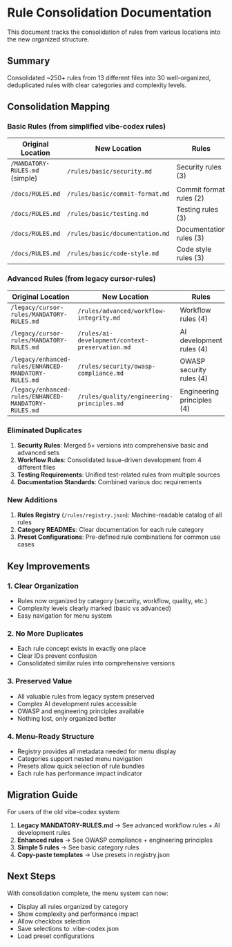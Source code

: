 # Rule Consolidation Documentation

This document tracks the consolidation of rules from various locations into the new organized structure.

## Summary

Consolidated ~250+ rules from 13 different files into 30 well-organized, deduplicated rules with clear categories and complexity levels.

## Consolidation Mapping

### Basic Rules (from simplified vibe-codex rules)

| Original Location | New Location | Rules |
|------------------|--------------|-------|
| `/MANDATORY-RULES.md` (simple) | `/rules/basic/security.md` | Security rules (3) |
| `/docs/RULES.md` | `/rules/basic/commit-format.md` | Commit format rules (2) |
| `/docs/RULES.md` | `/rules/basic/testing.md` | Testing rules (3) |
| `/docs/RULES.md` | `/rules/basic/documentation.md` | Documentation rules (3) |
| `/docs/RULES.md` | `/rules/basic/code-style.md` | Code style rules (3) |

### Advanced Rules (from legacy cursor-rules)

| Original Location | New Location | Rules |
|------------------|--------------|-------|
| `/legacy/cursor-rules/MANDATORY-RULES.md` | `/rules/advanced/workflow-integrity.md` | Workflow rules (4) |
| `/legacy/cursor-rules/MANDATORY-RULES.md` | `/rules/ai-development/context-preservation.md` | AI development rules (4) |
| `/legacy/enhanced-rules/ENHANCED-MANDATORY-RULES.md` | `/rules/security/owasp-compliance.md` | OWASP security rules (4) |
| `/legacy/enhanced-rules/ENHANCED-MANDATORY-RULES.md` | `/rules/quality/engineering-principles.md` | Engineering principles (4) |

### Eliminated Duplicates

1. **Security Rules**: Merged 5+ versions into comprehensive basic and advanced sets
2. **Workflow Rules**: Consolidated issue-driven development from 4 different files
3. **Testing Requirements**: Unified test-related rules from multiple sources
4. **Documentation Standards**: Combined various doc requirements

### New Additions

1. **Rules Registry** (`/rules/registry.json`): Machine-readable catalog of all rules
2. **Category READMEs**: Clear documentation for each rule category
3. **Preset Configurations**: Pre-defined rule combinations for common use cases

## Key Improvements

### 1. Clear Organization
- Rules now organized by category (security, workflow, quality, etc.)
- Complexity levels clearly marked (basic vs advanced)
- Easy navigation for menu system

### 2. No More Duplicates
- Each rule concept exists in exactly one place
- Clear IDs prevent confusion
- Consolidated similar rules into comprehensive versions

### 3. Preserved Value
- All valuable rules from legacy system preserved
- Complex AI development rules accessible
- OWASP and engineering principles available
- Nothing lost, only organized better

### 4. Menu-Ready Structure
- Registry provides all metadata needed for menu display
- Categories support nested menu navigation
- Presets allow quick selection of rule bundles
- Each rule has performance impact indicator

## Migration Guide

For users of the old vibe-codex system:

1. **Legacy MANDATORY-RULES.md** → See advanced workflow rules + AI development rules
2. **Enhanced rules** → See OWASP compliance + engineering principles
3. **Simple 5 rules** → See basic category rules
4. **Copy-paste templates** → Use presets in registry.json

## Next Steps

With consolidation complete, the menu system can now:
- Display all rules organized by category
- Show complexity and performance impact
- Allow checkbox selection
- Save selections to .vibe-codex.json
- Load preset configurations